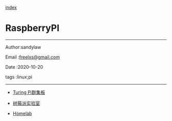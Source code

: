 
[index](./index.md)

# RaspberryPI 

---

Author:sandylaw 

Email :freelxs@gmail.com

Date  :2020-10-20

tags  :linux;pi 

---

- [Turing Pi群集板](https://turingpi.com/)

- [树莓派实验室](https://shumeipai.nxez.com/)

- [Homelab](https://www.reddit.com/r/homelab/)


